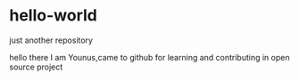 # hello-world
just another repository

hello there I am Younus,came to github for learning and contributing in open source project
